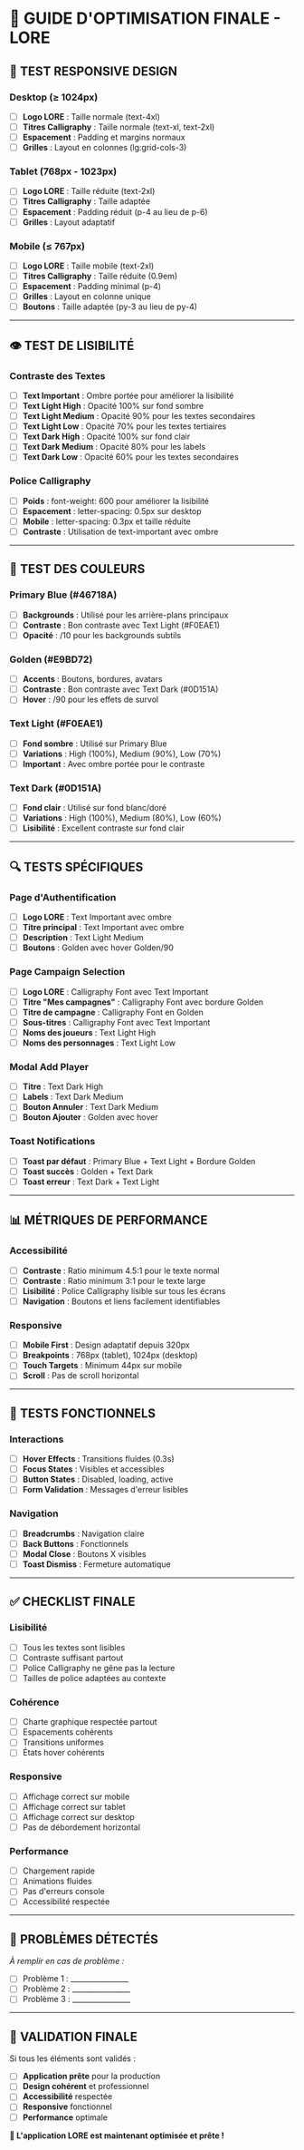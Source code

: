 # 🎯 GUIDE D'OPTIMISATION FINALE - LORE

## 📱 **TEST RESPONSIVE DESIGN**

### **Desktop (≥ 1024px)**
- [ ] **Logo LORE** : Taille normale (text-4xl)
- [ ] **Titres Calligraphy** : Taille normale (text-xl, text-2xl)
- [ ] **Espacement** : Padding et margins normaux
- [ ] **Grilles** : Layout en colonnes (lg:grid-cols-3)

### **Tablet (768px - 1023px)**
- [ ] **Logo LORE** : Taille réduite (text-2xl)
- [ ] **Titres Calligraphy** : Taille adaptée
- [ ] **Espacement** : Padding réduit (p-4 au lieu de p-6)
- [ ] **Grilles** : Layout adaptatif

### **Mobile (≤ 767px)**
- [ ] **Logo LORE** : Taille mobile (text-2xl)
- [ ] **Titres Calligraphy** : Taille réduite (0.9em)
- [ ] **Espacement** : Padding minimal (p-4)
- [ ] **Grilles** : Layout en colonne unique
- [ ] **Boutons** : Taille adaptée (py-3 au lieu de py-4)

---

## 👁️ **TEST DE LISIBILITÉ**

### **Contraste des Textes**
- [ ] **Text Important** : Ombre portée pour améliorer la lisibilité
- [ ] **Text Light High** : Opacité 100% sur fond sombre
- [ ] **Text Light Medium** : Opacité 90% pour les textes secondaires
- [ ] **Text Light Low** : Opacité 70% pour les textes tertiaires
- [ ] **Text Dark High** : Opacité 100% sur fond clair
- [ ] **Text Dark Medium** : Opacité 80% pour les labels
- [ ] **Text Dark Low** : Opacité 60% pour les textes secondaires

### **Police Calligraphy**
- [ ] **Poids** : font-weight: 600 pour améliorer la lisibilité
- [ ] **Espacement** : letter-spacing: 0.5px sur desktop
- [ ] **Mobile** : letter-spacing: 0.3px et taille réduite
- [ ] **Contraste** : Utilisation de text-important avec ombre

---

## 🎨 **TEST DES COULEURS**

### **Primary Blue (#46718A)**
- [ ] **Backgrounds** : Utilisé pour les arrière-plans principaux
- [ ] **Contraste** : Bon contraste avec Text Light (#F0EAE1)
- [ ] **Opacité** : /10 pour les backgrounds subtils

### **Golden (#E9BD72)**
- [ ] **Accents** : Boutons, bordures, avatars
- [ ] **Contraste** : Bon contraste avec Text Dark (#0D151A)
- [ ] **Hover** : /90 pour les effets de survol

### **Text Light (#F0EAE1)**
- [ ] **Fond sombre** : Utilisé sur Primary Blue
- [ ] **Variations** : High (100%), Medium (90%), Low (70%)
- [ ] **Important** : Avec ombre portée pour le contraste

### **Text Dark (#0D151A)**
- [ ] **Fond clair** : Utilisé sur fond blanc/doré
- [ ] **Variations** : High (100%), Medium (80%), Low (60%)
- [ ] **Lisibilité** : Excellent contraste sur fond clair

---

## 🔍 **TESTS SPÉCIFIQUES**

### **Page d'Authentification**
- [ ] **Logo LORE** : Text Important avec ombre
- [ ] **Titre principal** : Text Important avec ombre
- [ ] **Description** : Text Light Medium
- [ ] **Boutons** : Golden avec hover Golden/90

### **Page Campaign Selection**
- [ ] **Logo LORE** : Calligraphy Font avec Text Important
- [ ] **Titre "Mes campagnes"** : Calligraphy Font avec bordure Golden
- [ ] **Titre de campagne** : Calligraphy Font en Golden
- [ ] **Sous-titres** : Calligraphy Font avec Text Important
- [ ] **Noms des joueurs** : Text Light High
- [ ] **Noms des personnages** : Text Light Low

### **Modal Add Player**
- [ ] **Titre** : Text Dark High
- [ ] **Labels** : Text Dark Medium
- [ ] **Bouton Annuler** : Text Dark Medium
- [ ] **Bouton Ajouter** : Golden avec hover

### **Toast Notifications**
- [ ] **Toast par défaut** : Primary Blue + Text Light + Bordure Golden
- [ ] **Toast succès** : Golden + Text Dark
- [ ] **Toast erreur** : Text Dark + Text Light

---

## 📊 **MÉTRIQUES DE PERFORMANCE**

### **Accessibilité**
- [ ] **Contraste** : Ratio minimum 4.5:1 pour le texte normal
- [ ] **Contraste** : Ratio minimum 3:1 pour le texte large
- [ ] **Lisibilité** : Police Calligraphy lisible sur tous les écrans
- [ ] **Navigation** : Boutons et liens facilement identifiables

### **Responsive**
- [ ] **Mobile First** : Design adaptatif depuis 320px
- [ ] **Breakpoints** : 768px (tablet), 1024px (desktop)
- [ ] **Touch Targets** : Minimum 44px sur mobile
- [ ] **Scroll** : Pas de scroll horizontal

---

## 🧪 **TESTS FONCTIONNELS**

### **Interactions**
- [ ] **Hover Effects** : Transitions fluides (0.3s)
- [ ] **Focus States** : Visibles et accessibles
- [ ] **Button States** : Disabled, loading, active
- [ ] **Form Validation** : Messages d'erreur lisibles

### **Navigation**
- [ ] **Breadcrumbs** : Navigation claire
- [ ] **Back Buttons** : Fonctionnels
- [ ] **Modal Close** : Boutons X visibles
- [ ] **Toast Dismiss** : Fermeture automatique

---

## ✅ **CHECKLIST FINALE**

### **Lisibilité**
- [ ] Tous les textes sont lisibles
- [ ] Contraste suffisant partout
- [ ] Police Calligraphy ne gêne pas la lecture
- [ ] Tailles de police adaptées au contexte

### **Cohérence**
- [ ] Charte graphique respectée partout
- [ ] Espacements cohérents
- [ ] Transitions uniformes
- [ ] États hover cohérents

### **Responsive**
- [ ] Affichage correct sur mobile
- [ ] Affichage correct sur tablet
- [ ] Affichage correct sur desktop
- [ ] Pas de débordement horizontal

### **Performance**
- [ ] Chargement rapide
- [ ] Animations fluides
- [ ] Pas d'erreurs console
- [ ] Accessibilité respectée

---

## 🚨 **PROBLÈMES DÉTECTÉS**

*À remplir en cas de problème :*

- [ ] Problème 1 : ________________
- [ ] Problème 2 : ________________
- [ ] Problème 3 : ________________

---

## 🎉 **VALIDATION FINALE**

Si tous les éléments sont validés :
- [ ] **Application prête** pour la production
- [ ] **Design cohérent** et professionnel
- [ ] **Accessibilité** respectée
- [ ] **Responsive** fonctionnel
- [ ] **Performance** optimale

**🚀 L'application LORE est maintenant optimisée et prête !**
